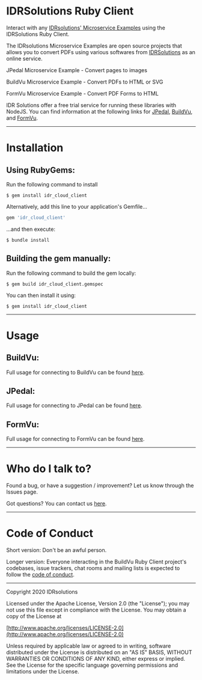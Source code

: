 # IDRSolutions Ruby Client #

Interact with any [IDRsolutions' Microservice Examples](https://github.com/idrsolutions/) using the IDRSolutions Ruby Client.

The IDRsolutions Microservice Examples are open source projects that allows you to
convert PDFs using various softwares from [IDRSolutions](https://www.idrsolutions.com/) as an online service.

JPedal Microservice Example - Convert pages to images

BuildVu Microservice Example - Convert PDFs to HTML or SVG

FormVu Microservice Example - Convert PDF Forms to HTML

IDR Solutions offer a free trial service for running these libraries with NodeJS. You can
find information at the following links for [JPedal](https://www.idrsolutions.com/jpedal/), [BuildVu](https://www.idrsolutions.com/buildvu/), and [FormVu](https://www.idrsolutions.com/formvu/).

-----

# Installation #

## Using RubyGems: ##

Run the following command to install

    $ gem install idr_cloud_client

Alternatively, add this line to your application's Gemfile...

```ruby
gem 'idr_cloud_client'
```

...and then execute:

    $ bundle install

## Building the gem manually: ##

Run the following command to build the gem locally:

    $ gem build idr_cloud_client.gemspec

You can then install it using:

    $ gem install idr_cloud_client

-----

# Usage #

## BuildVu: ##

Full usage for connecting to BuildVu can be found [here](https://support.idrsolutions.com/buildvu/tutorials/cloud/).

## JPedal: ##

Full usage for connecting to JPedal can be found [here](https://support.idrsolutions.com/jpedal/tutorials/cloud/).

## FormVu: ##

Full usage for connecting to FormVu can be found [here](https://support.idrsolutions.com/formvu/tutorials/cloud/).

-----

# Who do I talk to? #

Found a bug, or have a suggestion / improvement? Let us know through the Issues page.

Got questions? You can contact us [here](https://idrsolutions.atlassian.net/servicedesk/customer/portal/8).

-----

# Code of Conduct #

Short version: Don't be an awful person.

Longer version: Everyone interacting in the BuildVu Ruby Client project's codebases, issue trackers, chat rooms and mailing lists is expected to follow the [code of conduct](CODE_OF_CONDUCT.md).  

-----
Copyright 2020 IDRsolutions

Licensed under the Apache License, Version 2.0 (the "License");
you may not use this file except in compliance with the License.
You may obtain a copy of the License at

[http://www.apache.org/licenses/LICENSE-2.0](http://www.apache.org/licenses/LICENSE-2.0)

Unless required by applicable law or agreed to in writing, software
distributed under the License is distributed on an "AS IS" BASIS,
WITHOUT WARRANTIES OR CONDITIONS OF ANY KIND, either express or implied.
See the License for the specific language governing permissions and
limitations under the License.
